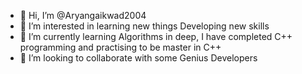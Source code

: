 - 👋 Hi, I’m @Aryangaikwad2004
- 👀 I’m interested in learning new things Developing new skills
- 🌱 I’m currently learning Algorithms in deep, I have completed C++ programming and practising to be master in C++
- 💞️ I’m looking to collaborate with some Genius Developers 


<!---
Aryangaikwad2004/Aryangaikwad2004 is a ✨ special ✨ repository because its `README.md` (this file) appears on your GitHub profile.
You can click the Preview link to take a look at your changes.
--->
